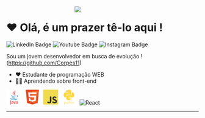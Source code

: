 <img src = "banner.gif" width = "325px" align = "right">

# ❤ Olá, é um prazer tê-lo aqui !
  <div id="badges">
  <a href = "https://github.com/Corpes11"></a>
  <img src="https://img.shields.io/badge/LinkedIn-blue?style=for-the-badge&logo=linkedin&logoColor=white" alt="LinkedIn Badge"/>
  <img src="https://img.shields.io/badge/YouTube-red?style=for-the-badge&logo=youtube&logoColor=white" alt="Youtube Badge"/>
  <img src="https://img.shields.io/badge/Instagram-purple?style=for-the-badge&logo=instagram&logoColor=white" alt="Instagram Badge"/>
</div>

Sou um jovem desenvolvedor em busca de evolução ! (https://github.com/Corpes11)

- ❤ Estudante de programação WEB 
- 👩‍💻 Aprendendo sobre front-end

<div>
  <img src="https://github.com/devicons/devicon/blob/master/icons/java/java-original-wordmark.svg" title="Java" alt="Java" width="40" height="40"/>&nbsp;
  <img src="https://github.com/devicons/devicon/blob/master/icons/html5/html5-original.svg" title="HTML5" alt="HTML" width="40" height="40"/>&nbsp;
  <img src="https://github.com/devicons/devicon/blob/master/icons/javascript/javascript-original.svg" title="JavaScript" alt="JavaScript" width="40"height="40"/>&nbsp;
  <img src="https://github.com/devicons/devicon/blob/master/icons/python/python-plain-wordmark.svg" title="Python" alt="Python" width="40" height="40"/>&nbsp;
  <img src="https://icongr.am/devicon/react-original.svg?size=128&color=currentColor" title="React" alt="React" width="40" height="40"/>&nbsp;
</div>

---
